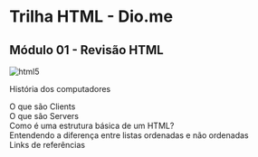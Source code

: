 # Trilha HTML - Dio.me
## Módulo 01 - Revisão HTML

<img alt="html5" src="https://img.shields.io/badge/HTML5-E34F26?style=for-the-badge&logo=html5&logoColor=white"/>

História dos computadores<br>

O que são Clients<br>
  O que são Servers
  <br>
   Como é uma estrutura básica de um HTML?
   <br>
       Entendendo a diferença entre listas ordenadas e não ordenadas
       <br>
   Links de referências
